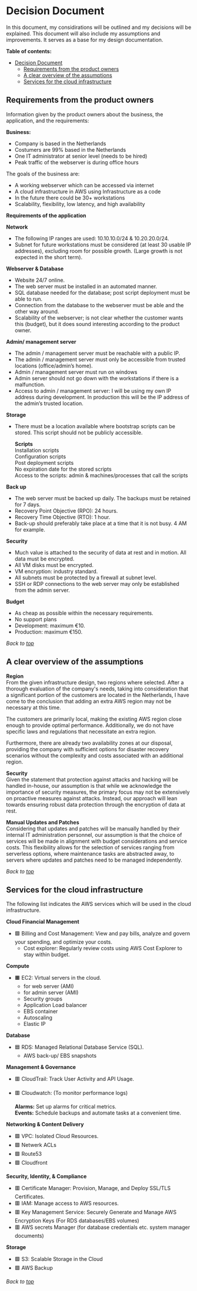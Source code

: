 # <a id="top">Decision Document</a>

In this document, my considirations will be outlined and my decisions will be explained. This document will also include my assumptions and improvements. It serves as a base for my design documentation. 
<br>

__Table of contents:__ 
- [Decision Document](#decision-document)
  - [Requirements from the product owners](#requirements-from-the-product-owners)
  - [A clear overview of the assumptions](#a-clear-overview-of-the-assumptions)
  - [Services for the cloud infrastructure](#services-for-the-cloud-infrastructure)

## Requirements from the product owners
Information given by the product owners about the business, the application, and the requirements: 

__Business:__  
- Company is based in the Netherlands
- Costumers are 99% based in the Netherlands 
- One IT administrator at senior level (needs to be hired) 
- Peak traffic of the webserver is during office hours

The goals of the business are:
- A working webserver which can be accessed via internet
- A cloud infrastructure in AWS using Infrastructure as a code
- In the future there could be 30+ workstations 
- Scalability, flexibility, low latency, and high availability

__Requirements of the application__

__Network__   
- The following IP ranges are used: 10.10.10.0/24 & 10.20.20.0/24.
- Subnet for future workstations must be considered (at least 30 usable IP addresses), excluding room for possible growth. (Large growth is not expected in the short term).   
    
__Webserver & Database__   
- Website 24/7 online.
- The web server must be installed in an automated manner.
- SQL database needed for the database; post script deployment must be able to run.
- Connection from the database to the webserver must be able and the other way around. 
- Scalability of the webserver; is not clear whether the customer wants this (budget), but it does sound interesting according to the product owner.

__Admin/ management server__   
- The admin / management server must be reachable with a public IP.
- The admin / management server must only be accessible from trusted locations (office/admin’s home).
- Admin / management server must run on windows
- Admin server should not go down with the workstations if there is a malfunction.
- Access to admin / management server: I will be using my own IP address during development. In production this will be the IP address of the admin’s trusted location.  
  

__Storage__  
- There must be a location available where bootstrap scripts can be stored. This script should not be publicly accessible.    
    
    __Scripts__    
Installation scripts  
Configuration scripts  
Post deployment scripts  
No expiration date for the stored scripts  
Access to the scripts: admin & machines/processes    that call the scripts

__Back up__  
- The web server must be backed up daily. The backups must be retained for 7 days.
- Recovery Point Objective (RPO): 24 hours.
- Recovery Time Objective (RTO): 1 hour.
- Back-up should preferably take place at a time that it is not busy. 4 AM for example.

__Security__  
- Much value is attached to the security of data at rest and in motion. All data must be encrypted.
- All VM disks must be encrypted.
- VM encryption: industry standard.
- All subnets must be protected by a firewall at subnet level.
- SSH or RDP connections to the web server may only be established from the admin server.

__Budget__  
- As cheap as possible within the necessary requirements.
- No support plans
- Development: maximum €10.
- Production: maximum €150.  
  
*Back to [top](#top)* 

## A clear overview of the assumptions  

__Region__  
From the given infrastructure design, two regions where selected. After a thorough evaluation of the company's needs, taking into consideration that a significant portion of the customers are located in the Netherlands, I have come to the conclusion that adding an extra AWS region may not be necessary at this time. 

The customers are primarily local, making the existing AWS region close enough to provide optimal performance. Additionally, we do not have specific laws and regulations that necessitate an extra region.

Furthermore, there are already two availability zones at our disposal, providing the company with sufficient options for disaster recovery scenarios without the complexity and costs associated with an additional region.   
  
__Security__  
Given the statement that protection against attacks and hacking will be handled in-house, our assumption is that while we acknowledge the importance of security measures, the primary focus may not be extensively on proactive measures against attacks. Instead, our approach will lean towards ensuring robust data protection through the encryption of data at rest.  
  
__Manual Updates and Patches__  
Considering that updates and patches will be manually handled by their internal IT administration personnel, our assumption is that the choice of services will be made in alignment with budget considerations and service costs. This flexibility allows for the selection of services ranging from serverless options, where maintenance tasks are abstracted away, to servers where updates and patches need to be managed independently.    

*Back to [top](#top)* 

## Services for the cloud infrastructure

The following list indicates the AWS services which will be used in the cloud infrastructure. 

__Cloud Financial Management__
- 🟩 Billing and Cost Management: View and pay bills, analyze and govern your spending, and optimize your costs.
	- Cost explorer: Regularly review costs using AWS Cost Explorer to stay within budget.       

__Compute__ 
- 🟧 EC2: Virtual servers in the cloud.
	- for web server (AMI)
	- for admin server (AMI)
	- Security groups
	- Application Load balancer 
	- EBS container  
	- Autoscaling 
	- Elastic IP 

__Database__
- 🟦 RDS: Managed Relational Database Service (SQL).
	- AWS back-up/ EBS snapshots

__Management & Governance__
- 🟥 CloudTrail: Track User Activity and API Usage.
- 🟥 Cloudwatch: (To monitor performance logs)

    __Alarms:__ Set up alarms for critical metrics.  
    __Events:__ Schedule backups and automate tasks at a convenient time.

__Networking & Content Delivery__
- 🟪 VPC: Isolated Cloud Resources.
- 🟪 Netwerk ACLs
- 🟪 Route53 
- 🟪 Cloudfront   

__Security, Identity, & Compliance__
- 🟥 Certificate Manager: Provision, Manage, and Deploy SSL/TLS Certificates.
- 🟥 IAM: Manage access to AWS resources.
- 🟥 Key Management Service: Securely Generate and Manage AWS Encryption Keys
	(For RDS databases/EBS volumes)
-  🟥 AWS secrets Manager (for database credentials etc. system manager documents)   

__Storage__
- 🟩 S3: Scalable Storage in the Cloud 
- 🟩 AWS Backup 


*Back to [top](#top)* 